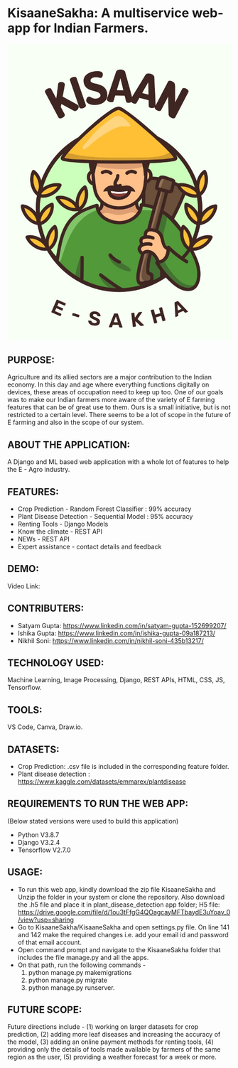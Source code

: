 # KisaaneSakha: A multiservice web-app for Indian Farmers. 

![alt text](https://github.com/its-satyam/KisaaneSakha/blob/main/KisaaneSakha/authkv/static/images/farmers.jpg?raw=true)


## PURPOSE:

Agriculture and its allied sectors are a major contribution to the Indian economy. In this day and age where everything functions digitally on devices, these areas of occupation need to keep up too. One of our goals was to make our Indian farmers more aware of the variety of E farming features that can be of great use to them. Ours is a small initiative, but is not restricted to a certain level. There seems to be a lot of scope in the future of E farming and also in the scope of our system.

## ABOUT THE APPLICATION:

A Django and ML based web application with a whole lot of features to help the E - Agro industry.

## FEATURES:

- Crop Prediction - Random Forest Classifier : 99% accuracy
- Plant Disease Detection - Sequential Model : 95% accuracy
- Renting Tools - Django Models
- Know the climate - REST API
- NEWs - REST API
- Expert assistance - contact details and feedback

## DEMO:

Video Link: 

## CONTRIBUTERS:

- Satyam Gupta: https://www.linkedin.com/in/satyam-gupta-152699207/
- Ishika Gupta: https://www.linkedin.com/in/ishika-gupta-09a187213/
- Nikhil Soni: https://www.linkedin.com/in/nikhil-soni-435b13217/

## TECHNOLOGY USED:

Machine Learning,
Image Processing,
Django, REST APIs,
HTML, CSS, JS,
Tensorflow.

## TOOLS:

VS Code,
Canva,
Draw.io.

## DATASETS:

- Crop Prediction: .csv file is included in the corresponding feature folder.
- Plant disease detection : https://www.kaggle.com/datasets/emmarex/plantdisease

## REQUIREMENTS TO RUN THE WEB APP:

(Below stated versions were used to build this application)
- Python V3.8.7
- Django V3.2.4
- Tensorflow V2.7.0

## USAGE:

- To run this web app, kindly download the zip file KisaaneSakha and Unzip the folder in your system or clone the repository. Also download the .h5 file and place it in plant_disease_detection app folder; H5 file: https://drive.google.com/file/d/1ou3tFfgG4QOagcayMFTbaydE3uYoav_0/view?usp=sharing
- Go to KisaaneSakha/KisaaneSakha and open settings.py file. On line 141 and 142 make the required changes i.e. add your email id and password of that email account.
- Open command prompt and navigate to the KisaaneSakha folder that includes the file manage.py and all the apps.
- On that path, run the following commands - 
  1. python manage.py makemigrations
  2. python manage.py migrate
  3. python manage.py runserver.

## FUTURE SCOPE:

Future directions include - 
(1) working on larger datasets for crop prediction, 
(2) adding more leaf diseases and increasing the accuracy of the model, 
(3) adding an online payment methods for renting tools, 
(4) providing only the details of tools made available by farmers of the same region as the user, 
(5) providing a weather forecast for a week or more.
